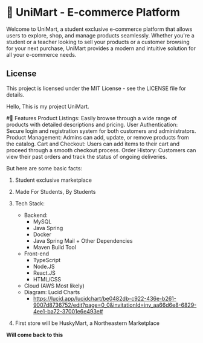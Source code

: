 # 🛒 UniMart - E-commerce Platform
Welcome to UniMart, a student exclusive e-commerce platform that allows users to explore, shop, and manage products seamlessly. Whether you're a student or a teacher looking to sell your products or a customer browsing for your next purchase, UniMart provides a modern and intuitive solution for all your e-commerce needs.

## License
This project is licensed under the MIT License - see the LICENSE file for details.




Hello,
This is my project UniMart. 

#🌟 Features
Product Listings: Easily browse through a wide range of products with detailed descriptions and pricing.
User Authentication: Secure login and registration system for both customers and administrators.
Product Management: Admins can add, update, or remove products from the catalog.
Cart and Checkout: Users can add items to their cart and proceed through a smooth checkout process.
Order History: Customers can view their past orders and track the status of ongoing deliveries.


But here are some basic facts:
1. Student exclusive marketplace
2. Made For Students, By Students
3. Tech Stack:
    - Backend:
        - MySQL
        - Java Spring
        - Docker
        - Java Spring Mail + Other Dependencies
        - Maven Build Tool 
    - Front-end
        - TypeScript
        - Node.JS
        - React.JS
        - HTML/CSS 
    - Cloud (AWS Most likely)
    - Diagram: Lucid Charts
        - https://lucid.app/lucidchart/be0482db-c922-436e-b261-9007d8736752/edit?page=0_0&invitationId=inv_aa66d6e8-6829-4ee1-ba72-37001e6e493e#

5. First store will be HuskyMart, a Northeastern Marketplace

**Will come back to this**
